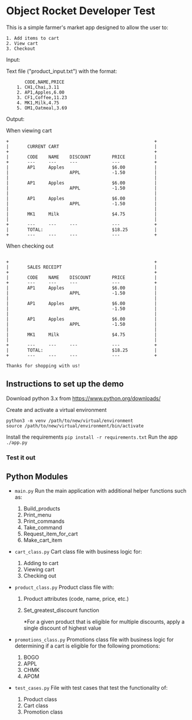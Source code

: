 # Object Rocket Developer Test

This is a simple farmer's market app designed to allow the user to:

    1. Add items to cart
    2. View cart
    3. Checkout

Input:

Text file ("product_input.txt") with the format:

```
       CODE,NAME,PRICE
    1. CH1,Chai,3.11
    2. AP1,Apples,6.00
    3. CF1,Coffee,11.23
    4. MK1,Milk,4.75
    5. OM1,Oatmeal,3.69

```

Output:

When viewing cart
```
+                                                       +
|       CURRENT CART                                    |
+                                                       +
|       CODE    NAME    DISCOUNT        PRICE           |
+       ---     ---     ---             ---             +
|       AP1     Apples                  $6.00           |
|                       APPL            -1.50           |
|                                                       |
|       AP1     Apples                  $6.00           |
|                       APPL            -1.50           |
|                                                       |
|       AP1     Apples                  $6.00           |
|                       APPL            -1.50           |
|                                                       |
|       MK1     Milk                    $4.75           |
|                                                       |
+       ---     ---     ---             ---             +
|       TOTAL:                          $18.25          |
+       ---     ---     ---             ---             +
```

When checking out
```

+                                                       +
|       SALES RECEIPT                                   |
+                                                       +
|       CODE    NAME    DISCOUNT        PRICE           |
+       ---     ---     ---             ---             +
|       AP1     Apples                  $6.00           |
|                       APPL            -1.50           |
|                                                       |
|       AP1     Apples                  $6.00           |
|                       APPL            -1.50           |
|                                                       |
|       AP1     Apples                  $6.00           |
|                       APPL            -1.50           |
|                                                       |
|       MK1     Milk                    $4.75           |
|                                                       |
+       ---     ---     ---             ---             +
|       TOTAL:                          $18.25          |
+       ---     ---     ---             ---             +

Thanks for shopping with us!
```



## Instructions to set up the demo

Download python 3.x from https://www.python.org/downloads/

Create and activate a virtual environment
```
python3 -m venv /path/to/new/virtual/environment
source /path/to/new/virtual/environment/bin/activate
```
Install the requirements
`pip install -r requirements.txt`
Run the app
`./app.py`

### Test it out


## Python Modules
* `main.py` Run the main application with additional helper functions such as:
    
    1. Build_products
    2. Print_menu
    3. Print_commands
    4. Take_command
    5. Request_item_for_cart
    6. Make_cart_item

* `cart_class.py` Cart class file with business logic for:

    1. Adding to cart
    2. Viewing cart
    3. Checking out

* `product_class.py` Product class file with:

    1. Product attributes (code, name, price, etc.)
    2. Set_greatest_discount function
    
        *For a given product that is eligible for multiple discounts, apply a single discount of highest value

* `promotions_class.py` Promotions class file with business logic for determining if a cart is eligible for the following promotions:
    
    1. BOGO
    2. APPL
    3. CHMK
    4. APOM
    

* `test_cases.py` File with test cases that test the functionality of:
    
    1. Product class
    2. Cart class
    3. Promotion class
